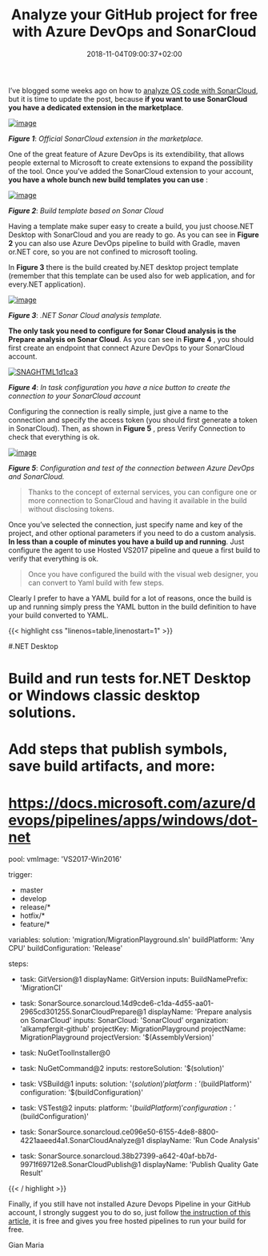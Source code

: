 ﻿---
title: "Analyze your GitHub project for free with Azure DevOps and SonarCloud"
description: ""
date: 2018-11-04T09:00:37+02:00
draft: false
tags: [Azure Devops,build]
categories: [Azure DevOps,Visual Studio ALM]
---
I’ve blogged some weeks ago on how to [analyze OS code with SonarCloud](http://www.codewrecks.com/blog/index.php/2018/10/10/azure-devops-pipelines-and-sonar-cloud-gives-free-analysis-to-your-os-project/), but it is time to update the post, because  **if you want to use SonarCloud you have a dedicated extension in the marketplace**.

[![image](http://www.codewrecks.com/blog/wp-content/uploads/2018/10/image_thumb-17.png "image")](http://www.codewrecks.com/blog/wp-content/uploads/2018/10/image-17.png)

 ***Figure 1***: *Official SonarCloud extension in the marketplace.*

One of the great feature of Azure DevOps is its extendibility, that allows people external to Microsoft to create extensions to expand the possibility of the tool. Once you’ve added the SonarCloud extension to your account,  **you have a whole bunch new build templates you can use** :

[![image](http://www.codewrecks.com/blog/wp-content/uploads/2018/10/image_thumb-18.png "image")](http://www.codewrecks.com/blog/wp-content/uploads/2018/10/image-18.png)

 ***Figure 2***: *Build template based on Sonar Cloud*

Having a template make super easy to create a build, you just choose.NET Desktop with SonarCloud and you are ready to go. As you can see in  **Figure 2** you can also use Azure DevOps pipeline to build with Gradle, maven or.NET core, so you are not confined to microsoft tooling.

In  **Figure 3** there is the build created by.NET desktop project template (remember that this template can be used also for web application, and for every.NET application).

[![image](http://www.codewrecks.com/blog/wp-content/uploads/2018/10/image_thumb-19.png "image")](http://www.codewrecks.com/blog/wp-content/uploads/2018/10/image-19.png)

 ***Figure 3***: *.NET Sonar Cloud analysis template.*

 **The only task you need to configure for Sonar Cloud analysis is the Prepare analysis on Sonar Cloud**. As you can see in  **Figure 4** , you should first create an endpoint that connect Azure DevOps to your SonarCloud account.

[![SNAGHTML1d1ca3](http://www.codewrecks.com/blog/wp-content/uploads/2018/10/SNAGHTML1d1ca3_thumb.png "SNAGHTML1d1ca3")](http://www.codewrecks.com/blog/wp-content/uploads/2018/10/SNAGHTML1d1ca3.png)

 ***Figure 4***: *In task configuration you have a nice button to create the connection to your SonarCloud account*

Configuring the connection is really simple, just give a name to the connection and specify the access token (you should first generate a token in SonarCloud). Then, as shown in  **Figure 5** , press Verify Connection to check that everything is ok.

[![image](http://www.codewrecks.com/blog/wp-content/uploads/2018/10/image_thumb-20.png "image")](http://www.codewrecks.com/blog/wp-content/uploads/2018/10/image-20.png)

 ***Figure 5***: *Configuration and test of the connection between Azure DevOps and SonarCloud.*

> Thanks to the concept of external services, you can configure one or more connection to SonarCloud and having it available in the build without disclosing tokens.

Once you’ve selected the connection, just specify name and key of the project, and other optional parameters if you need to do a custom analysis.  **In less than a couple of minutes you have a build up and running**. Just configure the agent to use Hosted VS2017 pipeline and queue a first build to verify that everything is ok.

> Once you have configured the build with the visual web designer, you can convert to Yaml build with few steps.

Clearly I prefer to have a YAML build for a lot of reasons, once the build is up and running simply press the YAML button in the build definition to have your build converted to YAML.

{{< highlight css "linenos=table,linenostart=1" >}}


#.NET Desktop
# Build and run tests for.NET Desktop or Windows classic desktop solutions.
# Add steps that publish symbols, save build artifacts, and more:
# https://docs.microsoft.com/azure/devops/pipelines/apps/windows/dot-net

pool:
  vmImage: 'VS2017-Win2016'

trigger:
- master
- develop
- release/*
- hotfix/*
- feature/*

variables:
  solution: 'migration/MigrationPlayground.sln'
  buildPlatform: 'Any CPU'
  buildConfiguration: 'Release'

steps:

- task: GitVersion@1
  displayName: GitVersion 
  inputs:
    BuildNamePrefix: 'MigrationCI'

- task: SonarSource.sonarcloud.14d9cde6-c1da-4d55-aa01-2965cd301255.SonarCloudPrepare@1
  displayName: 'Prepare analysis on SonarCloud'
  inputs:
    SonarCloud: 'SonarCloud'
    organization: 'alkampfergit-github'
    projectKey: MigrationPlayground
    projectName: MigrationPlayground
    projectVersion: '$(AssemblyVersion)'

- task: NuGetToolInstaller@0

- task: NuGetCommand@2
  inputs:
    restoreSolution: '$(solution)'

- task: VSBuild@1
  inputs:
    solution: '$(solution)'
    platform: '$(buildPlatform)'
    configuration: '$(buildConfiguration)'

- task: VSTest@2
  inputs:
    platform: '$(buildPlatform)'
    configuration: '$(buildConfiguration)'

- task: SonarSource.sonarcloud.ce096e50-6155-4de8-8800-4221aaeed4a1.SonarCloudAnalyze@1
  displayName: 'Run Code Analysis'

- task: SonarSource.sonarcloud.38b27399-a642-40af-bb7d-9971f69712e8.SonarCloudPublish@1
  displayName: 'Publish Quality Gate Result'

{{< / highlight >}}

Finally, if you still have not installed Azure Devops Pipeline in your GitHub account, I strongly suggest you to do so, just follow [the instruction of this article](https://www.linkedin.com/pulse/using-azure-pipelines-github-open-source-project-mike-douglas/), it is free and gives you free hosted pipelines to run your build for free.

Gian Maria
